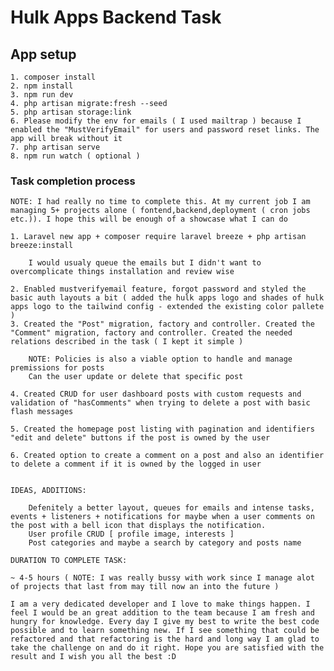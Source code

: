 # Hulk Apps Backend Task

## App setup

    1. composer install
    2. npm install
    3. npm run dev
    4. php artisan migrate:fresh --seed
    5. php artisan storage:link
    6. Please modify the env for emails ( I used mailtrap ) because I enabled the "MustVerifyEmail" for users and password reset links. The app will break without it
    7. php artisan serve
    8. npm run watch ( optional )

### Task completion process

    NOTE: I had really no time to complete this. At my current job I am managing 5+ projects alone ( fontend,backend,deployment ( cron jobs etc.)). I hope this will be enough of a showcase what I can do

    1. Laravel new app + composer require laravel breeze + php artisan breeze:install
        
        I would usualy queue the emails but I didn't want to overcomplicate things installation and review wise

    2. Enabled mustverifyemail feature, forgot password and styled the basic auth layouts a bit ( added the hulk apps logo and shades of hulk apps logo to the tailwind config - extended the existing color pallete )
    3. Created the "Post" migration, factory and controller. Created the "Comment" migration, factory and controller. Created the needed relations described in the task ( I kept it simple )

        NOTE: Policies is also a viable option to handle and manage premissions for posts
        Can the user update or delete that specific post

    4. Created CRUD for user dashboard posts with custom requests and validation of "hasComments" when trying to delete a post with basic flash messages

    5. Created the homepage post listing with pagination and identifiers "edit and delete" buttons if the post is owned by the user

    6. Created option to create a comment on a post and also an identifier to delete a comment if it is owned by the logged in user


    IDEAS, ADDITIONS:

        Defenitely a better layout, queues for emails and intense tasks, events + listeners + notifications for maybe when a user comments on the post with a bell icon that displays the notification.
        User profile CRUD [ profile image, interests ]
        Post categories and maybe a search by category and posts name

    DURATION TO COMPLETE TASK:

    ~ 4-5 hours ( NOTE: I was really bussy with work since I manage alot of projects that last from may till now an into the future )

    I am a very dedicated developer and I love to make things happen. I feel I would be an great addition to the team because I am fresh and hungry for knowledge. Every day I give my best to write the best code
    possible and to learn something new. If I see something that could be refactored and that refactoring is the hard and long way I am glad to take the challenge on and do it right. Hope you are satisfied with the result and I wish you all the best :D
